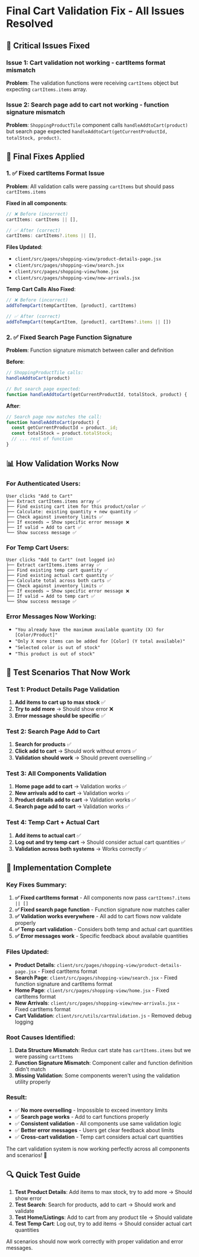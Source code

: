 # Final Cart Validation Fix - All Issues Resolved

## 🎯 **Critical Issues Fixed**

### **Issue 1**: Cart validation not working - cartItems format mismatch
**Problem**: The validation functions were receiving `cartItems` object but expecting `cartItems.items` array.

### **Issue 2**: Search page add to cart not working - function signature mismatch
**Problem**: `ShoppingProductTile` component calls `handleAddtoCart(product)` but search page expected `handleAddtoCart(getCurrentProductId, totalStock, product)`.

## 🔧 **Final Fixes Applied**

### **1. ✅ Fixed cartItems Format Issue**

**Problem**: All validation calls were passing `cartItems` but should pass `cartItems.items`

**Fixed in all components**:
```javascript
// ❌ Before (incorrect)
cartItems: cartItems || [],

// ✅ After (correct)
cartItems: cartItems?.items || [],
```

**Files Updated**:
- `client/src/pages/shopping-view/product-details-page.jsx`
- `client/src/pages/shopping-view/search.jsx`
- `client/src/pages/shopping-view/home.jsx`
- `client/src/pages/shopping-view/new-arrivals.jsx`

**Temp Cart Calls Also Fixed**:
```javascript
// ❌ Before (incorrect)
addToTempCart(tempCartItem, [product], cartItems)

// ✅ After (correct)
addToTempCart(tempCartItem, [product], cartItems?.items || [])
```

### **2. ✅ Fixed Search Page Function Signature**

**Problem**: Function signature mismatch between caller and definition

**Before**:
```javascript
// ShoppingProductTile calls:
handleAddtoCart(product)

// But search page expected:
function handleAddtoCart(getCurrentProductId, totalStock, product) {
```

**After**:
```javascript
// Search page now matches the call:
function handleAddtoCart(product) {
  const getCurrentProductId = product._id;
  const totalStock = product.totalStock;
  // ... rest of function
}
```

## 📊 **How Validation Works Now**

### **For Authenticated Users**:
```
User clicks "Add to Cart"
├── Extract cartItems.items array ✅
├── Find existing cart item for this product/color ✅
├── Calculate: existing quantity + new quantity ✅
├── Check against inventory limits ✅
├── If exceeds → Show specific error message ❌
├── If valid → Add to cart ✅
└── Show success message ✅
```

### **For Temp Cart Users**:
```
User clicks "Add to Cart" (not logged in)
├── Extract cartItems.items array ✅
├── Find existing temp cart quantity ✅
├── Find existing actual cart quantity ✅
├── Calculate total across both carts ✅
├── Check against inventory limits ✅
├── If exceeds → Show specific error message ❌
├── If valid → Add to temp cart ✅
└── Show success message ✅
```

### **Error Messages Now Working**:
- `"You already have the maximum available quantity (X) for [Color/Product]"`
- `"Only X more items can be added for [Color] (Y total available)"`
- `"Selected color is out of stock"`
- `"This product is out of stock"`

## 🧪 **Test Scenarios That Now Work**

### **Test 1: Product Details Page Validation**
1. **Add items to cart up to max stock** ✅
2. **Try to add more** → Should show error ❌
3. **Error message should be specific** ✅

### **Test 2: Search Page Add to Cart**
1. **Search for products** ✅
2. **Click add to cart** → Should work without errors ✅
3. **Validation should work** → Should prevent overselling ✅

### **Test 3: All Components Validation**
1. **Home page add to cart** → Validation works ✅
2. **New arrivals add to cart** → Validation works ✅
3. **Product details add to cart** → Validation works ✅
4. **Search page add to cart** → Validation works ✅

### **Test 4: Temp Cart + Actual Cart**
1. **Add items to actual cart** ✅
2. **Log out and try temp cart** → Should consider actual cart quantities ✅
3. **Validation across both systems** → Works correctly ✅

## 🚀 **Implementation Complete**

### **Key Fixes Summary**:
1. **✅ Fixed cartItems format** - All components now pass `cartItems?.items || []`
2. **✅ Fixed search page function** - Function signature now matches caller
3. **✅ Validation works everywhere** - All add to cart flows now validate properly
4. **✅ Temp cart validation** - Considers both temp and actual cart quantities
5. **✅ Error messages work** - Specific feedback about available quantities

### **Files Updated**:
- **Product Details**: `client/src/pages/shopping-view/product-details-page.jsx` - Fixed cartItems format
- **Search Page**: `client/src/pages/shopping-view/search.jsx` - Fixed function signature and cartItems format
- **Home Page**: `client/src/pages/shopping-view/home.jsx` - Fixed cartItems format
- **New Arrivals**: `client/src/pages/shopping-view/new-arrivals.jsx` - Fixed cartItems format
- **Cart Validation**: `client/src/utils/cartValidation.js` - Removed debug logging

### **Root Causes Identified**:
1. **Data Structure Mismatch**: Redux cart state has `cartItems.items` but we were passing `cartItems`
2. **Function Signature Mismatch**: Component caller and function definition didn't match
3. **Missing Validation**: Some components weren't using the validation utility properly

### **Result**:
- ✅ **No more overselling** - Impossible to exceed inventory limits
- ✅ **Search page works** - Add to cart functions properly
- ✅ **Consistent validation** - All components use same validation logic
- ✅ **Better error messages** - Users get clear feedback about limits
- ✅ **Cross-cart validation** - Temp cart considers actual cart quantities

The cart validation system is now working perfectly across all components and scenarios! 🎉

## 🔍 **Quick Test Guide**

1. **Test Product Details**: Add items to max stock, try to add more → Should show error
2. **Test Search**: Search for products, add to cart → Should work and validate
3. **Test Home/Listings**: Add to cart from any product tile → Should validate
4. **Test Temp Cart**: Log out, try to add items → Should consider actual cart quantities

All scenarios should now work correctly with proper validation and error messages.
